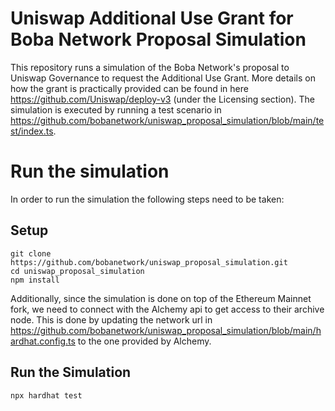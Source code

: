 # Uniswap Additional Use Grant for Boba Network Proposal Simulation

This repository runs a simulation of the Boba Network's proposal to Uniswap Governance to request the Additional Use Grant. More details on how the grant is practically provided can be found in here https://github.com/Uniswap/deploy-v3 (under the Licensing section). The simulation is executed by running a test scenario in https://github.com/bobanetwork/uniswap_proposal_simulation/blob/main/test/index.ts. 


# Run the simulation

In order to run the simulation the following steps need to be taken:

## Setup
```
git clone https://github.com/bobanetwork/uniswap_proposal_simulation.git
cd uniswap_proposal_simulation
npm install
```

Additionally, since the simulation is done on top of the Ethereum Mainnet fork, we need to connect with the Alchemy api to get access to their archive node. This is done by updating the network url in https://github.com/bobanetwork/uniswap_proposal_simulation/blob/main/hardhat.config.ts to the one provided by Alchemy.

## Run the Simulation
```
npx hardhat test
```
